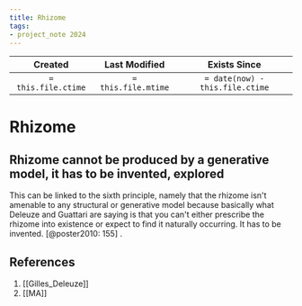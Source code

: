 ```yaml
---
title: Rhizome
tags:
- project_note 2024
---
```

|     Created      |  Last Modified   |       Exists Since        |
|:----------------:|:----------------:|:----------------:|
| `= this.file.ctime` | `= this.file.mtime` | `= date(now) - this.file.ctime`|

# Rhizome

## Rhizome cannot be produced by a generative model, it has to be invented, explored

This can be linked to the sixth principle, namely that the rhizome isn't amenable to  any structural or generative model because basically what Deleuze and Guattari are saying is that you can't either prescribe the rhizome into existence or expect to find it naturally occurring. It has to be invented. [@poster2010: 155] .

## References
1. [[Gilles_Deleuze]]
2. [[MA]]
